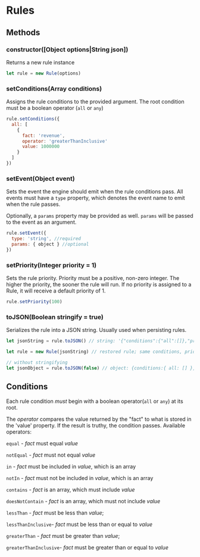 # Rules

## Methods

### constructor([Object options|String json])

Returns a new rule instance

```js
let rule = new Rule(options)
```

### setConditions(Array conditions)

Assigns the rule conditions to the provided argument.  The root condition must be a boolean operator (```all``` or ```any```)

```js
rule.setConditions({
  all: [
    {
      fact: 'revenue',
      operator: 'greaterThanInclusive'
      value: 1000000
    }
  ]
})
```

### setEvent(Object event)

Sets the event the engine should emit when the rule conditions pass.  All events must have a ```type``` property, which denotes the event name to emit when the rule passes.

Optionally, a ```params``` property may be provided as well.  ```params``` will be passed to the event as an argument.

```js
rule.setEvent({
  type: 'string', //required
  params: { object } //optional
})
```

### setPriority(Integer priority = 1)

Sets the rule priority.  Priority must be a positive, non-zero integer.  The higher the priority, the sooner the rule will run.  If no priority is assigned to a Rule, it will receive a default priority of 1.

```js
rule.setPriority(100)
```

### toJSON(Boolean stringify = true)

Serializes the rule into a JSON string.  Usually used when persisting rules.

```js
let jsonString = rule.toJSON() // string: '{"conditions":{"all":[]},"priority":50 ...

let rule = new Rule(jsonString) // restored rule; same conditions, priority, event

// without stringifying
let jsonObject = rule.toJSON(false) // object: {conditions:{ all: [] }, priority: 50 ...
```

## Conditions

Each rule condition *must* begin with a boolean operator(```all``` or ```any```) at its root.

The _operator_ compares the value returned by the "fact" to what is stored in the 'value' property.  If the result is truthy, the condition passes. Available operators:

  ```equal``` - _fact_ must equal _value_

  ```notEqual```  - _fact_ must not equal _value_

  ```in```  - _fact_ must be included in _value_, which is an array

  ```notIn```  - _fact_ must not be included in _value_, which is an array

  ```contains```  - _fact_ is an array, which must include _value_

  ```doesNotContain```  - _fact_ is an array, which must not include _value_

  ```lessThan``` - _fact_ must be less than _value_;

  ```lessThanInclusive```- _fact_ must be less than or equal to _value_

  ```greaterThan``` - _fact_ must be greater than _value_;

  ```greaterThanInclusive```- _fact_ must be greater than or equal to _value_
